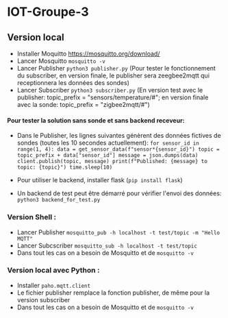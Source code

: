 # IOT-Groupe-3

## Version local

- Installer Moquitto https://mosquitto.org/download/
- Lancer Mosquitto `mosquitto -v`
- Lancer Publisher `python3 publisher.py` (Pour tester le fonctionnement du subscriber, en version finale, le publisher sera zeegbee2mqtt qui receptionnera les données des sondes)
- Lancer Subscriber `python3 subscriber.py` (En version test avec le publisher: topic_prefix = "sensors/temperature/#"; en version finale avec la sonde: topic_prefix = "zigbee2mqtt/#")

#### Pour tester la solution sans sonde et sans backend receveur:

- Dans le Publisher, les lignes suivantes génèrent des données fictives de sondes (toutes les 10 secondes actuellement):
  `for sensor_id in range(1, 4):
data = get_sensor_data(f"sensor*{sensor_id}")
topic = topic_prefix + data["sensor_id"]
message = json.dumps(data)
client.publish(topic, message)
print(f"Published: {message} to topic: {topic}")
time.sleep(10)`

- Pour utiliser le backend, installer flask (`pip install flask`)
- Un backend de test peut être démarré pour vérifier l'envoi des données:
  `python3 backend_for_test.py`

### Version Shell :

- Lancer Publisher `mosquitto_pub -h localhost -t test/topic -m "Hello MQTT"`
- Lancer Subcscriber `mosquitto_sub -h localhost -t test/topic`
- Dans tout les cas on a besoin de Mosquitto et de `mosquitto -v`

### Version local avec Python :

- Installer `paho.mqtt.client`
- Le fichier publisher remplace la fonction publisher, de même pour la version subscriber
- Dans tout les cas on a besoin de Mosquitto et de `mosquitto -v`
